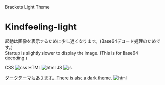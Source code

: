 Brackets Light Theme
# Kindfeeling-light

起動は画像を表示するために少し遅くなります。(Base64デコード処理のためです。)  
Startup is slightly slower to display the image. (This is for Base64 decoding.)  

CSS
![css](https://user-images.githubusercontent.com/54123288/74589072-7f7bb280-5045-11ea-93b4-16254f48eb82.png)
HTML
![html](https://user-images.githubusercontent.com/54123288/74589073-80acdf80-5045-11ea-9be4-9499f052fe30.png)
JS
![js](https://user-images.githubusercontent.com/54123288/74589074-81457600-5045-11ea-8004-b565896c887e.png)

[ダークテーマもあります。There is also a dark theme.](https://github.com/Aromatibus/Brackets-Kindfeeling-dark)
![html](https://user-images.githubusercontent.com/54123288/74583795-35c3a580-500e-11ea-8f86-3b7a1a8b6714.png)
